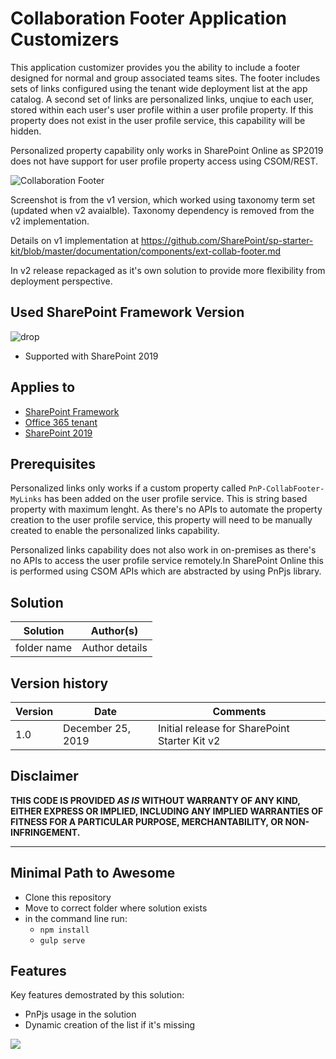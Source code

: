 # Collaboration Footer Application Customizers

This application customizer provides you the ability to include a footer designed for normal and group associated teams sites. The footer includes sets of links configured using the tenant wide deployment list at the app catalog. A second set of links are personalized links, unqiue to each user, stored within each user's user profile within a user profile property. If this property does not exist in the user profile service, this capability will be hidden. 

Personalized property capability only works in SharePoint Online as SP2019 does not have support for user profile property access using CSOM/REST.

![Collaboration Footer](../../assets/images/components/ext-collab-footer.gif)

Screenshot is from the v1 version, which worked using taxonomy term set (updated when v2 avaialble). Taxonomy dependency is removed from the v2 implementation.

Details on v1 implementation at https://github.com/SharePoint/sp-starter-kit/blob/master/documentation/components/ext-collab-footer.md

In v2 release repackaged as it's own solution to provide more flexibility from deployment perspective.

## Used SharePoint Framework Version

![drop](https://img.shields.io/badge/version-1.4-green.svg)

* Supported with SharePoint 2019

## Applies to

* [SharePoint Framework](https:/dev.office.com/sharepoint)
* [Office 365 tenant](https://dev.office.com/sharepoint/docs/spfx/set-up-your-development-environment)
* [SharePoint 2019](https://docs.microsoft.com/en-us/sharepoint/dev/general-development/sharepoint-2019-development-platform)

## Prerequisites

Personalized links only works if a custom property called `PnP-CollabFooter-MyLinks` has been added on the user profile service. This is string based property with maximum lenght. As there's no APIs to automate the property creation to the user profile service, this property will need to be manually created to enable the personalized links capability.

Personalized links capability does not also work in on-premises as there's no APIs to access the user profile service remotely.In SharePoint Online this is performed using CSOM APIs which are abstracted by using PnPjs library.

## Solution

Solution|Author(s)
--------|---------
folder name | Author details

## Version history

Version|Date|Comments
-------|----|--------
1.0|December 25, 2019|Initial release for SharePoint Starter Kit v2

## Disclaimer

**THIS CODE IS PROVIDED *AS IS* WITHOUT WARRANTY OF ANY KIND, EITHER EXPRESS OR IMPLIED, INCLUDING ANY IMPLIED WARRANTIES OF FITNESS FOR A PARTICULAR PURPOSE, MERCHANTABILITY, OR NON-INFRINGEMENT.**

---

## Minimal Path to Awesome

* Clone this repository
* Move to correct folder where solution exists
* in the command line run:
  * `npm install`
  * `gulp serve`

## Features

Key features demostrated by this solution:

* PnPjs usage in the solution
* Dynamic creation of the list if it's missing

<img src="https://telemetry.sharepointpnp.com/sp-starter-kit/source/react-application-collab-footer" />
